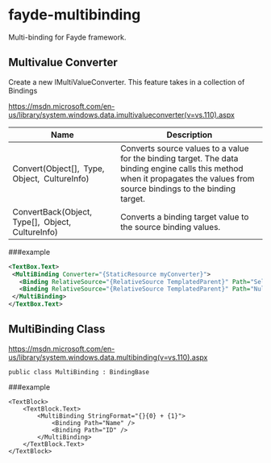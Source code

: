 # fayde-multibinding
Multi-binding for Fayde framework.

## Multivalue Converter
Create a new IMultiValueConverter. This feature takes in a collection of Bindings

https://msdn.microsoft.com/en-us/library/system.windows.data.imultivalueconverter(v=vs.110).aspx

Name|Description
----|-----------
Convert(Object[], Type, Object, CultureInfo)|Converts source values to a value for the binding target. The data binding engine calls this method when it propagates the values from source bindings to the binding target.
ConvertBack(Object, Type[], Object, CultureInfo)|Converts a binding target value to the source binding values.

###example
```xml
<TextBox.Text>                                              
 <MultiBinding Converter="{StaticResource myConverter}">
   <Binding RelativeSource="{RelativeSource TemplatedParent}" Path="SelectedValue"/>
   <Binding RelativeSource="{RelativeSource TemplatedParent}" Path="NullText"/>
 </MultiBinding>                                              
</TextBox.Text>
```

## MultiBinding Class
https://msdn.microsoft.com/en-us/library/system.windows.data.multibinding(v=vs.110).aspx

```
public class MultiBinding : BindingBase
```

###example
```
<TextBlock>
    <TextBlock.Text>    
        <MultiBinding StringFormat="{}{0} + {1}">
            <Binding Path="Name" />
            <Binding Path="ID" />
        </MultiBinding>
    </TextBlock.Text>
</TextBlock>
```
